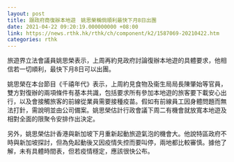 ```yaml
---
layout: post
title: 跟政府商復辦本地遊　姚思榮稱倘順利最快下月8日出團
date: 2021-04-22 09:20:19.000000000 +08:00
link: https://news.rthk.hk/rthk/ch/component/k2/1587069-20210422.htm
categories: rthk
---
```


旅遊界立法會議員姚思榮表示，上周再約見政府討論復辦本地遊的具體要求，他相信若一切順利，最快下月8日可以出團。

姚思榮在本台節目《千禧年代》表示，上周約見食物及衞生局局長陳肇始等官員，雙方對復辦的兩項條件有基本共識，包括要求所有參加本地遊的旅客要下載安心出行，以及會接觸旅客的前線從業員需要接種疫苗。假如有前線員工因身體問題而無法打針，需說明並由公司備案。姚思榮估計行政會議下周二有機會就放寬本地遊及相對全面的限聚令安排作出決定。

另外，姚思榮估計香港與新加坡下月重新起動旅遊氣泡的機會大。他說特區政府不時與新加坡探討，但為免起動後又因疫情失控而要叫停，兩地都比較審慎。據他了解，未有具體時間表，但若疫情穩定，應該很快公布。
